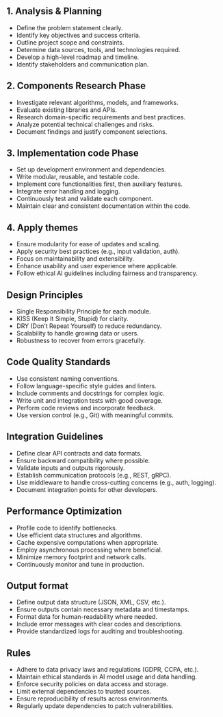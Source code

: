 ## 1. Analysis & Planning
- Define the problem statement clearly.
- Identify key objectives and success criteria.
- Outline project scope and constraints.
- Determine data sources, tools, and technologies required.
- Develop a high-level roadmap and timeline.
- Identify stakeholders and communication plan.
## 2. Components Research Phase
- Investigate relevant algorithms, models, and frameworks.
- Evaluate existing libraries and APIs.
- Research domain-specific requirements and best practices.
- Analyze potential technical challenges and risks.
- Document findings and justify component selections.
## 3. Implementation code Phase
- Set up development environment and dependencies.
- Write modular, reusable, and testable code.
- Implement core functionalities first, then auxiliary features.
- Integrate error handling and logging.
- Continuously test and validate each component.
- Maintain clear and consistent documentation within the code.
## 4. Apply themes
- Ensure modularity for ease of updates and scaling.
- Apply security best practices (e.g., input validation, auth).
- Focus on maintainability and extensibility.
- Enhance usability and user experience where applicable.
- Follow ethical AI guidelines including fairness and transparency.
## Design Principles
- Single Responsibility Principle for each module.
- KISS (Keep It Simple, Stupid) for clarity.
- DRY (Don’t Repeat Yourself) to reduce redundancy.
- Scalability to handle growing data or users.
- Robustness to recover from errors gracefully.
## Code Quality Standards
- Use consistent naming conventions.
- Follow language-specific style guides and linters.
- Include comments and docstrings for complex logic.
- Write unit and integration tests with good coverage.
- Perform code reviews and incorporate feedback.
- Use version control (e.g., Git) with meaningful commits.
## Integration Guidelines
- Define clear API contracts and data formats.
- Ensure backward compatibility where possible.
- Validate inputs and outputs rigorously.
- Establish communication protocols (e.g., REST, gRPC).
- Use middleware to handle cross-cutting concerns (e.g., auth, logging).
- Document integration points for other developers.
## Performance Optimization
- Profile code to identify bottlenecks.
- Use efficient data structures and algorithms.
- Cache expensive computations when appropriate.
- Employ asynchronous processing where beneficial.
- Minimize memory footprint and network calls.
- Continuously monitor and tune in production.
## Output format 
- Define output data structure (JSON, XML, CSV, etc.).
- Ensure outputs contain necessary metadata and timestamps.
- Format data for human-readability where needed.
- Include error messages with clear codes and descriptions.
- Provide standardized logs for auditing and troubleshooting.
## Rules
- Adhere to data privacy laws and regulations (GDPR, CCPA, etc.).
- Maintain ethical standards in AI model usage and data handling.
- Enforce security policies on data access and storage.
- Limit external dependencies to trusted sources.
- Ensure reproducibility of results across environments.
- Regularly update dependencies to patch vulnerabilities.